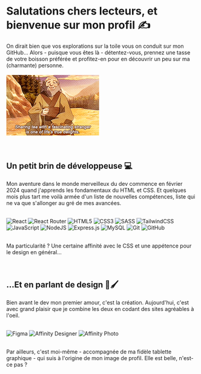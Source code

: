# Salutations chers lecteurs, et bienvenue sur mon profil ✍

On dirait bien que vos explorations sur la toile vous on conduit sur mon GitHub... Alors - puisque vous êtes là - détentez-vous, prennez une tasse de votre boisson préférée et profitez-en pour en découvrir un peu sur ma (charmante) personne.
<br>
<br>
<img src='https://github.com/KellyJeanneBECK/KellyJeanneBECK/blob/main/Iroh_gif.gif' alt="Iroh, personnage ATLA, disant : 'Sharing tea with a fascinating stranger is one of life's true delights.'">
<br>
<br>
<br>

## Un petit brin de développeuse 💻
Mon aventure dans le monde merveilleux du dev commence en février 2024 quand j'apprends les fondamentaux du HTML et CSS. Et quelques mois plus tart me voilà armée d'un liste de nouvelles compétences, liste qui ne va que s'allonger au gré de mes avancées.
<br>
<br>

![React](https://img.shields.io/badge/react-%2320232a.svg?style=for-the-badge&logo=react&logoColor=%2361DAFB)
![React Router](https://img.shields.io/badge/React_Router-CA4245?style=for-the-badge&logo=react-router&logoColor=white)
![HTML5](https://img.shields.io/badge/html5-%23E34F26.svg?style=for-the-badge&logo=html5&logoColor=white)
![CSS3](https://img.shields.io/badge/css3-%231572B6.svg?style=for-the-badge&logo=css3&logoColor=white)
![SASS](https://img.shields.io/badge/SASS-hotpink.svg?style=for-the-badge&logo=SASS&logoColor=white)
![TailwindCSS](https://img.shields.io/badge/tailwindcss-%2338B2AC.svg?style=for-the-badge&logo=tailwind-css&logoColor=white)
![JavaScript](https://img.shields.io/badge/javascript-%23323330.svg?style=for-the-badge&logo=javascript&logoColor=%23F7DF1E)
![NodeJS](https://img.shields.io/badge/node.js-6DA55F?style=for-the-badge&logo=node.js&logoColor=white)
![Express.js](https://img.shields.io/badge/express.js-%23404d59.svg?style=for-the-badge&logo=express&logoColor=%2361DAFB)
![MySQL](https://img.shields.io/badge/mysql-4479A1.svg?style=for-the-badge&logo=mysql&logoColor=white)
![Git](https://img.shields.io/badge/git-%23F05033.svg?style=for-the-badge&logo=git&logoColor=white)
![GitHub](https://img.shields.io/badge/github-%23121011.svg?style=for-the-badge&logo=github&logoColor=white)

<br>
Ma particularité ? Une certaine affinité avec le CSS et une appétence pour le design en général...

<br>
<br>
<br>

## ...Et en parlant de design 🎨🖌
Bien avant le dev mon premier amour, c'est la création. Aujourd'hui, c'est avec grand plaisir que je combine les deux en codant des sites agréables à l'oeil.
<br>
<br>

![Figma](https://img.shields.io/badge/figma-%23F24E1E.svg?style=for-the-badge&logo=figma&logoColor=white)
![Affinity Designer](https://img.shields.io/badge/affinity%20desginer-%231B72BE.svg?style=for-the-badge&logo=affinity-designer&logoColor=white)
![Affinity Photo](https://img.shields.io/badge/affinityphoto-%237E4DD2.svg?style=for-the-badge&logo=affinity-photo&logoColor=white)

<br>
Par ailleurs, c'est moi-même - accompagnée de ma fidèle tablette graphique - qui suis à l'origine de mon image de profil. Elle est belle, n'est-ce pas ?
